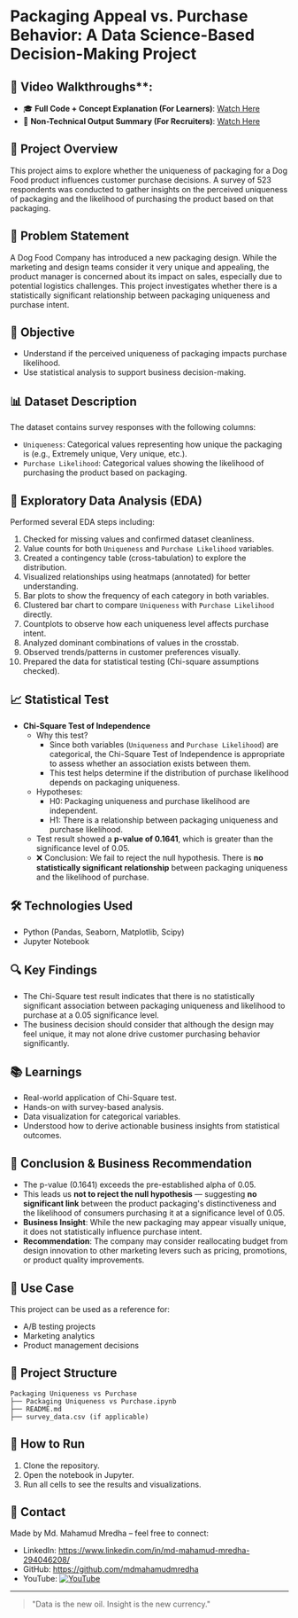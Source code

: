 # Packaging Appeal vs. Purchase Behavior: A Data Science-Based Decision-Making Project

## 🎥 Video Walkthroughs**:  
- 🎓 **Full Code + Concept Explanation (For Learners)**: [Watch Here](https://youtu.be/vqXt1wZuaIk?si=byCFR5mYxtwTQQOV)  
- 🧠 **Non-Technical Output Summary (For Recruiters)**: [Watch Here](https://youtu.be/link_to_recruiter_friendly_video) 

## 📌 Project Overview

This project aims to explore whether the uniqueness of packaging for a Dog Food product influences customer purchase decisions. A survey of 523 respondents was conducted to gather insights on the perceived uniqueness of packaging and the likelihood of purchasing the product based on that packaging.

## 🎯 Problem Statement

A Dog Food Company has introduced a new packaging design. While the marketing and design teams consider it very unique and appealing, the product manager is concerned about its impact on sales, especially due to potential logistics challenges. This project investigates whether there is a statistically significant relationship between packaging uniqueness and purchase intent.

## 🧠 Objective

- Understand if the perceived uniqueness of packaging impacts purchase likelihood.
- Use statistical analysis to support business decision-making.

## 📊 Dataset Description

The dataset contains survey responses with the following columns:

- `Uniqueness`: Categorical values representing how unique the packaging is (e.g., Extremely unique, Very unique, etc.).
- `Purchase Likelihood`: Categorical values showing the likelihood of purchasing the product based on packaging.

## 🧪 Exploratory Data Analysis (EDA)

Performed several EDA steps including:

1. Checked for missing values and confirmed dataset cleanliness.
2. Value counts for both `Uniqueness` and `Purchase Likelihood` variables.
3. Created a contingency table (cross-tabulation) to explore the distribution.
4. Visualized relationships using heatmaps (annotated) for better understanding.
5. Bar plots to show the frequency of each category in both variables.
6. Clustered bar chart to compare `Uniqueness` with `Purchase Likelihood` directly.
7. Countplots to observe how each uniqueness level affects purchase intent.
8. Analyzed dominant combinations of values in the crosstab.
9. Observed trends/patterns in customer preferences visually.
10. Prepared the data for statistical testing (Chi-square assumptions checked).

## 📈 Statistical Test

- **Chi-Square Test of Independence**
  - Why this test?
    - Since both variables (`Uniqueness` and `Purchase Likelihood`) are categorical, the Chi-Square Test of Independence is appropriate to assess whether an association exists between them.
    - This test helps determine if the distribution of purchase likelihood depends on packaging uniqueness.
  - Hypotheses:
    - H0: Packaging uniqueness and purchase likelihood are independent.
    - H1: There is a relationship between packaging uniqueness and purchase likelihood.
  - Test result showed a **p-value of 0.1641**, which is greater than the significance level of 0.05.
  - ❌ Conclusion: We fail to reject the null hypothesis. There is **no statistically significant relationship** between packaging uniqueness and the likelihood of purchase.

## 🛠 Technologies Used

- Python (Pandas, Seaborn, Matplotlib, Scipy)
- Jupyter Notebook

## 🔍 Key Findings

- The Chi-Square test result indicates that there is no statistically significant association between packaging uniqueness and likelihood to purchase at a 0.05 significance level.
- The business decision should consider that although the design may feel unique, it may not alone drive customer purchasing behavior significantly.

## 📚 Learnings

- Real-world application of Chi-Square test.
- Hands-on with survey-based analysis.
- Data visualization for categorical variables.
- Understood how to derive actionable business insights from statistical outcomes.

## 🧾 Conclusion & Business Recommendation

- The p-value (0.1641) exceeds the pre-established alpha of 0.05.
- This leads us **not to reject the null hypothesis** — suggesting **no significant link** between the product packaging's distinctiveness and the likelihood of consumers purchasing it at a significance level of 0.05.
- **Business Insight**: While the new packaging may appear visually unique, it does not statistically influence purchase intent.
- **Recommendation**: The company may consider reallocating budget from design innovation to other marketing levers such as pricing, promotions, or product quality improvements.

## 💼 Use Case

This project can be used as a reference for:

- A/B testing projects
- Marketing analytics
- Product management decisions

## 📁 Project Structure

```
Packaging Uniqueness vs Purchase
├── Packaging Uniqueness vs Purchase.ipynb
├── README.md
├── survey_data.csv (if applicable)
```

## 🚀 How to Run

1. Clone the repository.
2. Open the notebook in Jupyter.
3. Run all cells to see the results and visualizations.

## 🤝 Contact
Made by Md. Mahamud Mredha – feel free to connect:
- LinkedIn: https://www.linkedin.com/in/md-mahamud-mredha-294046208/
- GitHub: https://github.com/mdmahamudmredha
- YouTube: [![YouTube](https://img.shields.io/badge/YouTube-Dropout_Programmer-red?style=for-the-badge&logo=youtube)](https://www.youtube.com/@DropoutProgrammer)

---

> "Data is the new oil. Insight is the new currency."


